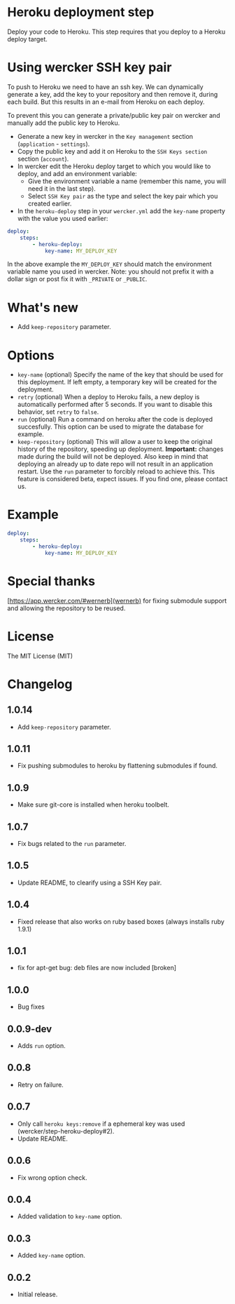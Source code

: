 # Heroku deployment step

Deploy your code to Heroku. This step requires that you deploy to a Heroku deploy target.

# Using wercker SSH key pair

To push to Heroku we need to have an ssh key. We can dynamically generate a key, add the key to your repository and then remove it, during each build. But this results in an e-mail from Heroku on each deploy.

To prevent this you can generate a private/public key pair on wercker and manually add the public key to Heroku.

- Generate a new key in wercker in the `Key management` section (`application` - `settings`).
- Copy the public key and add it on Heroku to the `SSH Keys section` section (`account`).
- In wercker edit the Heroku deploy target to which you would like to deploy, and add an environment variable:
    - Give the environment variable a name (remember this name, you will need it in the last step).
    - Select `SSH Key pair` as the type and select the key pair which you created earlier.
- In the `heroku-deploy` step in your `wercker.yml` add the `key-name` property with the value you used earlier:

``` yaml
deploy:
    steps:
        - heroku-deploy:
            key-name: MY_DEPLOY_KEY
```

In the above example the `MY_DEPLOY_KEY` should match the environment variable name you used in wercker. Note: you should not prefix it with a dollar sign or post fix it with `_PRIVATE` or `_PUBLIC`.

# What's new

- Add `keep-repository` parameter.

# Options

* `key-name` (optional) Specify the name of the key that should be used for this deployment. If left empty, a temporary key will be created for the deployment.
* `retry` (optional) When a deploy to Heroku fails, a new deploy is automatically performed after 5 seconds. If you want to disable this behavior, set `retry` to `false`.
* `run` (optional) Run a command on heroku after the code is deployed succesfully. This option can be used to migrate the database for example.
* `keep-repository` (optional) This will allow a user to keep the original history of the repository, speeding up deployment. **Important:** changes made during the build will not be deployed. Also keep in mind that deploying an already up to date repo will not result in an application restart. Use the `run` parameter to forcibly reload to achieve this. This feature is considered beta, expect issues. If you find one, please contact us.

# Example

``` yaml
deploy:
    steps:
        - heroku-deploy:
            key-name: MY_DEPLOY_KEY
```

# Special thanks

[https://app.wercker.com/#wernerb](wernerb) for fixing submodule support and allowing the repository to be reused.

# License

The MIT License (MIT)

# Changelog

## 1.0.14

- Add `keep-repository` parameter.

## 1.0.11

- Fix pushing submodules to heroku by flattening submodules if found.

## 1.0.9

- Make sure git-core is installed when heroku toolbelt.

## 1.0.7

* Fix bugs related to the `run` parameter.

## 1.0.5

* Update README, to clearify using a SSH Key pair.

## 1.0.4

* Fixed release that also works on ruby based boxes (always installs ruby 1.9.1)

## 1.0.1

* fix for apt-get bug: deb files are now included [broken]

## 1.0.0

* Bug fixes

## 0.0.9-dev

* Adds `run` option.

## 0.0.8

* Retry on failure.

## 0.0.7

* Only call `heroku keys:remove` if a ephemeral key was used (wercker/step-heroku-deploy#2).
* Update README.

## 0.0.6

* Fix wrong option check.

## 0.0.4

* Added validation to `key-name` option.

## 0.0.3

* Added `key-name` option.

## 0.0.2

* Initial release.
